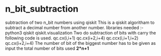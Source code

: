 # n_bit_subtraction
subtraction of two n_bit numbers using qiskit
This is a qiskit algoritham to subtract a decimal number from another number.
libraries needed :-
  python3
  qiskit 
  qiskit.visualization
Two do subtraction of bits with carry the following code is used.
    qc.cx(i,i+1)
    qc.cx(i+2,i+4)
    qc.ccx(i,i+1,i+2)
    qc.cx(i+2,i+4)
The number of bit of the biggest number has to be given as input
the total number of bits used **2*n+1**
